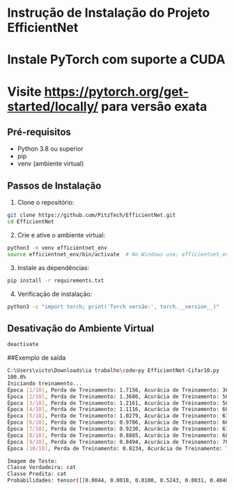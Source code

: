 # Instrução de Instalação do Projeto EfficientNet

# Instale PyTorch com suporte a CUDA
# Visite https://pytorch.org/get-started/locally/ para versão exata

## Pré-requisitos
- Python 3.8 ou superior
- pip
- venv (ambiente virtual)

## Passos de Instalação

1. Clone o repositório:
```bash
git clone https://github.com/PitzTech/EfficientNet.git
cd EfficientNet
```

2. Crie e ative o ambiente virtual:
```bash
python3 -m venv efficientnet_env
source efficientnet_env/bin/activate  # No Windows use: efficientnet_env\Scripts\activate
```

3. Instale as dependências:
```bash
pip install -r requirements.txt
```

4. Verificação de instalação:
```bash
python3 -c "import torch; print('Torch versão:', torch.__version__)"
```

## Desativação do Ambiente Virtual
```bash
deactivate
```

##Exemplo de saída

```bash
C:\Users\victo\Downloads\ia trabalho\code>py EfficientNet-Cifar10.py
100.0%
Iniciando treinamento...
Época [1/10], Perda de Treinamento: 1.7156, Acurácia de Treinamento: 36.77%, Acurácia de Teste: 47.49%
Época [2/10], Perda de Treinamento: 1.3686, Acurácia de Treinamento: 50.61%, Acurácia de Teste: 57.48%
Época [3/10], Perda de Treinamento: 1.2161, Acurácia de Treinamento: 56.71%, Acurácia de Teste: 61.95%
Época [4/10], Perda de Treinamento: 1.1116, Acurácia de Treinamento: 60.38%, Acurácia de Teste: 65.34%
Época [5/10], Perda de Treinamento: 1.0279, Acurácia de Treinamento: 63.59%, Acurácia de Teste: 66.90%
Época [6/10], Perda de Treinamento: 0.9706, Acurácia de Treinamento: 66.07%, Acurácia de Teste: 69.39%
Época [7/10], Perda de Treinamento: 0.9230, Acurácia de Treinamento: 67.58%, Acurácia de Teste: 71.21%
Época [8/10], Perda de Treinamento: 0.8885, Acurácia de Treinamento: 68.84%, Acurácia de Teste: 71.59%
Época [9/10], Perda de Treinamento: 0.8494, Acurácia de Treinamento: 70.25%, Acurácia de Teste: 73.04%
Época [10/10], Perda de Treinamento: 0.8234, Acurácia de Treinamento: 71.29%, Acurácia de Teste: 73.50%

Imagem de Teste:
Classe Verdadeira: cat
Classe Predita: cat
Probabilidades: tensor([[0.0044, 0.0018, 0.0100, 0.5243, 0.0031, 0.4040, 0.0097, 0.0090, 0.0306, 0.0032]])
```
